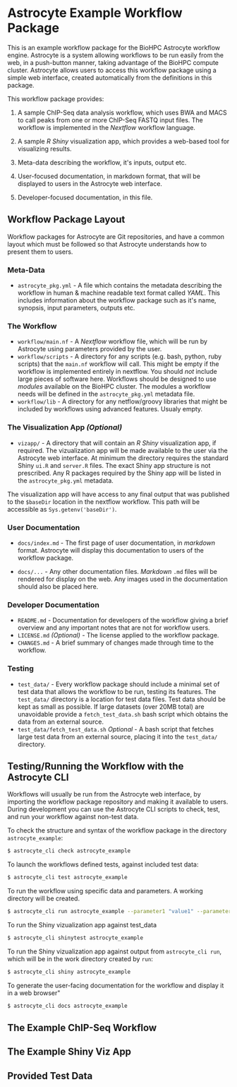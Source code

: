 # Astrocyte Example Workflow Package

This is an example workflow package for the BioHPC Astrocyte workflow engine. Astrocyte is a system allowing workflows to be run easily from the web, in a push-button manner, taking advantage of the BioHPC compute cluster. Astrocyte allows users to access this workflow package using a simple web interface, created automatically from the definitions in this package.

This workflow package provides:

  1)  A sample ChIP-Seq data analysis workflow, which uses BWA and MACS to call peaks from one or more ChIP-Seq FASTQ input files. The workflow is implemented in the *Nextflow* workflow language.
  
  2) A sample *R Shiny* visualization app, which provides a web-based tool for visualizing results.
  
  3) Meta-data describing the workflow, it's inputs, output etc.
  
  4) User-focused documentation, in markdown format, that will be displayed to users in the Astrocyte web interface.
  
  5) Developer-focused documentation, in this file.
  
## Workflow Package Layout

Workflow packages for Astrocyte are Git repositories, and have a common layout which must be followed so that Astrocyte understands how to present them to users.


### Meta-Data

  * `astrocyte_pkg.yml` - A file which contains the metadata describing the workflow in human & machine readable text format called *YAML*. This includes information about the workflow package such as it's name, synopsis, input parameters, outputs etc.


### The Workflow
  
  * `workflow/main.nf` - A *Nextflow* workflow file, which will be run by Astrocyte using parameters provided by the user.
  * `workflow/scripts` - A directory for any scripts (e.g. bash, python, ruby scripts) that the `main.nf` workflow will call. This might be empty if the workflow is implemented entirely in nextflow. You should *not* include large pieces of software here. Workflows should be designed to use *modules* available on the BioHPC cluster. The modules a workflow needs will be defined in the `astrocyte_pkg.yml` metadata file.
  * `workflow/lib` - A directory for any netflow/groovy libraries that might be included by workflows using advanced features. Usualy empty.

### The Visualization App *(Optional)*

  * `vizapp/` - A directory that will contain an *R Shiny* visualization app, if required. The vizualization app will be made available to the user via the Astrocyte web interface. At minimum the directory requires the standard Shiny `ui.R` and `server.R` files. The exact Shiny app structure is not prescribed. Any R packages required by the Shiny app will be listed in the `astrocyte_pkg.yml` metadata.

  The visualization app will have access to any final output that was published to the `$baseDir` location in the
  nextflow workflow. This path will be accessible as `Sys.getenv('baseDir')`.


### User Documentation 

  * `docs/index.md` - The first page of user documentation, in *markdown* format. Astrocyte will display this documentation to users of the workflow package.

  * `docs/...` - Any other documentation files. *Markdown* `.md` files will be rendered for display on the web. Any images used in the documentation should also be placed here.

  
### Developer Documentation

  * `README.md` - Documentation for developers of the workflow giving a brief overview and any important notes that are not for workflow users.
  * `LICENSE.md` *(Optional)* - The license applied to the workflow package.
  * `CHANGES.md` - A brief summary of changes made through time to the workflow.

### Testing

  * `test_data/` - Every workflow package should include a minimal set of test data that allows the workflow to be run, testing its features. The `test_data/` directory is a location for test data files. Test data should be kept as small as possible. If large datasets (over 20MB total) are unavoidable provide a `fetch_test_data.sh` bash script which obtains the data from an external source.
  * `test_data/fetch_test_data.sh` *Optional* - A bash script that fetches large test data from an external source, placing it into the `test_data/` directory.

  
## Testing/Running the Workflow with the Astrocyte CLI

Workflows will usually be run from the Astrocyte web interface, by importing the workflow package repository and making it available to users. During development you can use the Astrocyte CLI scripts to check, test, and run your workflow against non-test data.

To check the structure and syntax of the workflow package in the directory `astrocyte_example`:

```bash
$ astrocyte_cli check astrocyte_example
```

To launch the workflows defined tests, against included test data:

```bash
$ astrocyte_cli test astrocyte_example
```

To run the workflow using specific data and parameters. A working directory will be created.

```bash
$ astrocyte_cli run astrocyte_example --parameter1 "value1" --parameter2 "value2"...
```

To run the Shiny vizualization app against test_data

```bash
$ astrocyte_cli shinytest astrocyte_example
```

To run the Shiny vizualization app against output from `astrocyte_cli run`, which will be in the work directory created by `run`:

```bash
$ astrocyte_cli shiny astrocyte_example
```

To generate the user-facing documentation for the workflow and display it in a web browser"
```bash
$ astrocyte_cli docs astrocyte_example
```

## The Example ChIP-Seq Workflow ##



## The Example Shiny Viz App ##

## Provided Test Data ##